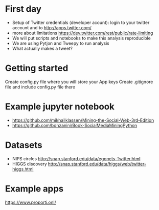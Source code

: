 # First day

* Setup  of Twitter credentials (developer acount): login to your twitter account and  to http://apps.twitter.com/
* more about limitations https://dev.twitter.com/rest/public/rate-limiting
* We will put scripts and notebooks to make this analysis reproducible
* We are using Pytjon and Tweepy to run analysis
* What actually makes a tweet?


# Getting started

Create config.py file where you will store your App keys
Create .gitignore file and include config.py file there

# Example jupyter notebook

* https://github.com/mikhailklassen/Mining-the-Social-Web-3rd-Edition
* https://github.com/bonzanini/Book-SocialMediaMiningPython

# Datasets
* NIPS circles http://snap.stanford.edu/data/egonets-Twitter.html
* HIGGS discovery http://snap.stanford.edu/data/higgs/web/twitter-higgs.html


# Example apps
https://www.proporti.onl/
